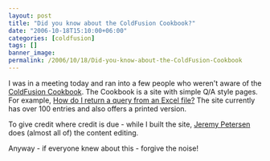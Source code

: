 ```yaml
---
layout: post
title: "Did you know about the ColdFusion Cookbook?"
date: "2006-10-18T15:10:00+06:00"
categories: [coldfusion]
tags: []
banner_image: 
permalink: /2006/10/18/Did-you-know-about-the-ColdFusion-Cookbook
---
```


I was in a meeting today and ran into a few people who weren't aware of the <a href="http://www.coldfusioncookbook.com/">ColdFusion Cookbook</a>. The Cookbook is a site with simple Q/A style pages. For example, <a href="http://www.coldfusioncookbook.com/entry/114/How-do-I-return-a-query-from-an-Excel-file?">How do I return a query from an Excel file?</a> The site currently has over 100 entries and also offers a printed version.

To give credit where credit is due - while I built the site, <a href="http://www.petersenfam.com/jeremy">Jeremy Petersen</a> does (almost all of) the content editing. 

Anyway - if everyone knew about this - forgive the noise!